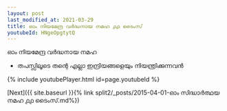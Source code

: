 ```yaml
---
layout: post
last_modified_at: 2021-03-29
title: ഓം നിയമേന്ദ്ര വർദ്ധനായ നമഹ ൧൧ ടൈംസ്
youtubeId: HNgeOpgtytQ
---
```

 
 
 ഓം നിയമേന്ദ്ര വർദ്ധനായ നമഹ 
 
 -  തപസ്സിലൂടെ തന്റെ എല്ലാ ഇന്ദ്രിയങ്ങളെയും നിയന്ത്രിക്കുന്നവൻ 
 
  
 
  
 
 
 
 
 
 


{% include youtubePlayer.html id=page.youtubeId %}
 
[Next]({{ site.baseurl }}{% link  split2/_posts/2015-04-01-ഓം സിദ്ധാർത്ഥയ നമഹ ൧൧ ടൈംസ്.md%})
 
